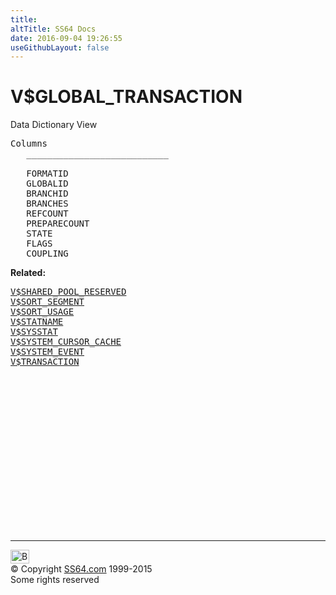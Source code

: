 ```yaml
---
title:
altTitle: SS64 Docs
date: 2016-09-04 19:26:55
useGithubLayout: false
---
```

<!-- #BeginLibraryItem "/Library/head_orav.lbi" --><!-- #EndLibraryItem --><h1>V$GLOBAL_TRANSACTION </h1>  
 <p> Data Dictionary View </p> 
 
<pre>Columns
   ___________________________
 
   FORMATID
   GLOBALID
   BRANCHID
   BRANCHES
   REFCOUNT
   PREPARECOUNT
   STATE
   FLAGS
   COUPLING</pre>
<p><b>Related:</b></p><pre><a href="V$SHARED_POOL_RESERVED.html">V$SHARED_POOL_RESERVED</a> 
<a href="V$SORT_SEGMENT.html">V$SORT_SEGMENT</a> 
<a href="V$SORT_USAGE.html">V$SORT_USAGE</a> 
<a href="V$STATNAME.html">V$STATNAME</a> 
<a href="V$SYSSTAT.html">V$SYSSTAT</a> 
<a href="V$SYSTEM_CURSOR_CACHE.html">V$SYSTEM_CURSOR_CACHE</a> 
<a href="V$SYSTEM_EVENT.html">V$SYSTEM_EVENT</a> 
<a href="V$TRANSACTION.html">V$TRANSACTION</a> </pre><!-- #BeginLibraryItem "/Library/foot_orad.lbi" --><p>
<!-- oracle-footer -->
<ins class="adsbygoogle" style="display:inline-block;width:300px;height:250px" data-ad-client="ca-pub-6140977852749469" data-ad-slot="4275490898"></ins>
<script>
(adsbygoogle = window.adsbygoogle || []).push({});
</script></p>
<hr>
<div id="bl" class="footer"><a href="V$GLOBAL_TRANSACTION.html#"><img src="../images/top.png" width="30" height="22" alt="Back to the Top"></a></div>
<div id="br" class="footer, tagline">© Copyright <a href="http://ss64.com/">SS64.com</a> 1999-2015<br>
Some rights reserved</div>
<!-- #EndLibraryItem -->

